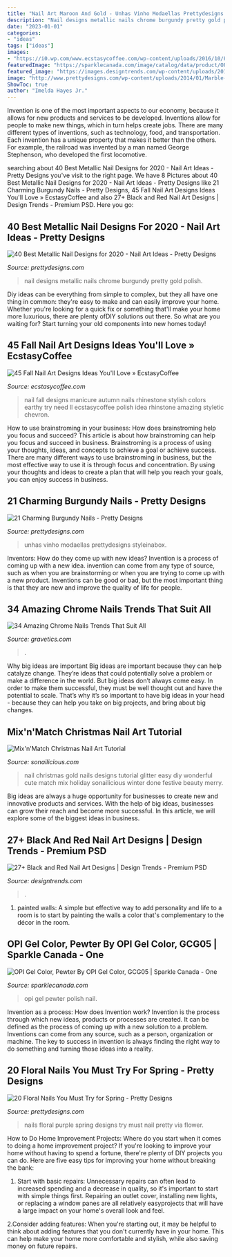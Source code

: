 ```yaml
---
title: "Nail Art Maroon And Gold - Unhas Vinho Modaellas Prettydesigns Styleinabox"
description: "Nail designs metallic nails chrome burgundy pretty gold polish"
date: "2023-01-01"
categories:
- "ideas"
tags: ["ideas"]
images:
- "https://i0.wp.com/www.ecstasycoffee.com/wp-content/uploads/2016/10/Fall-Nail-Designs-28.jpg"
featuredImage: "https://sparklecanada.com/image/catalog/data/product/OPIGelColor/GCG05.jpg"
featured_image: "https://images.designtrends.com/wp-content/uploads/2016/04/05101347/Artificial-Nails-Designs-With-Gold-Glitter.jpg"
image: "http://www.prettydesigns.com/wp-content/uploads/2014/01/Marble-Red.jpeg"
ShowToc: true
author: "Imelda Hayes Jr."
---
```



Invention is one of the most important aspects to our economy, because it allows for new products and services to be developed. Inventions allow for people to make new things, which in turn helps create jobs. There are many different types of inventions, such as technology, food, and transportation. Each invention has a unique property that makes it better than the others. For example, the railroad was invented by a man named George Stephenson, who developed the first locomotive.

	

		
searching about 40 Best Metallic Nail Designs for 2020 - Nail Art Ideas - Pretty Designs you've visit to the right page. We have 8 Pictures about 40 Best Metallic Nail Designs for 2020 - Nail Art Ideas - Pretty Designs like 21 Charming Burgundy Nails - Pretty Designs, 45 Fall Nail Art Designs Ideas You&#039;ll Love » EcstasyCoffee and also 27+ Black and Red Nail Art Designs | Design Trends - Premium PSD. Here you go:
		
    
## 40 Best Metallic Nail Designs For 2020 - Nail Art Ideas - Pretty Designs

<img loading=lazy src="http://www.prettydesigns.com/wp-content/uploads/2017/12/40-best-metallic-nail-designs-for-2018-nail-art-ideas-8.jpg" onerror="this.onerror=null;this.src='https://tse1.mm.bing.net/th?id=OIP.r47S8ahyioHfGfqFuhCyXwHaHa&amp;pid=15.1';" alt="40 Best Metallic Nail Designs for 2020 - Nail Art Ideas - Pretty Designs">

_Source: prettydesigns.com_

>nail designs metallic nails chrome burgundy pretty gold polish. 

	

Diy ideas can be everything from simple to complex, but they all have one thing in common: they're easy to make and can easily improve your home. Whether you're looking for a quick fix or something that'll make your home more luxurious, there are plenty ofDIY solutions out there. So what are you waiting for? Start turning your old components into new homes today!

    
## 45 Fall Nail Art Designs Ideas You&#039;ll Love » EcstasyCoffee

<img loading=lazy src="https://i0.wp.com/www.ecstasycoffee.com/wp-content/uploads/2016/10/Fall-Nail-Designs-28.jpg" onerror="this.onerror=null;this.src='https://tse3.mm.bing.net/th?id=OIP.xgXVRctQH1Y_m-ofVlEWHwHaJ3&amp;pid=15.1';" alt="45 Fall Nail Art Designs Ideas You&#039;ll Love » EcstasyCoffee">

_Source: ecstasycoffee.com_

>nail fall designs manicure autumn nails rhinestone stylish colors earthy try need ll ecstasycoffee polish idea rhinstone amazing styletic chevron. 

	

How to use brainstroming in your business: How does brainstroming help you focus and succeed?
This article is about how brainstroming can help you focus and succeed in business. Brainstroming is a process of using your thoughts, ideas, and concepts to achieve a goal or achieve success. There are many different ways to use brainstroming in business, but the most effective way to use it is through focus and concentration. By using your thoughts and ideas to create a plan that will help you reach your goals, you can enjoy success in business.

    
## 21 Charming Burgundy Nails - Pretty Designs

<img loading=lazy src="http://www.prettydesigns.com/wp-content/uploads/2014/01/Marble-Red.jpeg" onerror="this.onerror=null;this.src='https://tse3.mm.bing.net/th?id=OIP.nbxBEfdk_zGx7PomiZ0gkwHaFk&amp;pid=15.1';" alt="21 Charming Burgundy Nails - Pretty Designs">

_Source: prettydesigns.com_

>unhas vinho modaellas prettydesigns styleinabox. 

	

Inventors: How do they come up with new ideas?
Invention is a process of coming up with a new idea. invention can come from any type of source, such as when you are brainstorming or when you are trying to come up with a new product. Inventions can be good or bad, but the most important thing is that they are new and improve the quality of life for people.

    
## 34 Amazing Chrome Nails Trends That Suit All

<img loading=lazy src="https://www.gravetics.com/wp-content/uploads/2017/08/Glamour-Chrome-Nails-Trends-2017.jpg" onerror="this.onerror=null;this.src='https://tse2.mm.bing.net/th?id=OIP.TP5YycIif2AeJrBjaZIHqAHaHZ&amp;pid=15.1';" alt="34 Amazing Chrome Nails Trends That Suit All">

_Source: gravetics.com_

>. 

	

Why big ideas are important
Big ideas are important because they can help catalyze change. They’re ideas that could potentially solve a problem or make a difference in the world. But big ideas don’t always come easy. In order to make them successful, they must be well thought out and have the potential to scale.
That’s why it’s so important to have big ideas in your head - because they can help you take on big projects, and bring about big changes.

    
## Mix&#039;n&#039;Match Christmas Nail Art Tutorial

<img loading=lazy src="https://sonailicious.com/wp-content/uploads/2013/12/gold-glitter-christmas-nail-art.jpg" onerror="this.onerror=null;this.src='https://tse4.mm.bing.net/th?id=OIP.EcDmiJ_q71CYoSaraNaXEAHaLH&amp;pid=15.1';" alt="Mix&#039;n&#039;Match Christmas Nail Art Tutorial">

_Source: sonailicious.com_

>nail christmas gold nails designs tutorial glitter easy diy wonderful cute match mix holiday sonailicious winter done festive beauty merry. 

	

Big ideas are always a huge opportunity for businesses to create new and innovative products and services. With the help of big ideas, businesses can grow their reach and become more successful. In this article, we will explore some of the biggest ideas in business.

    
## 27+ Black And Red Nail Art Designs | Design Trends - Premium PSD

<img loading=lazy src="https://images.designtrends.com/wp-content/uploads/2016/04/05101347/Artificial-Nails-Designs-With-Gold-Glitter.jpg" onerror="this.onerror=null;this.src='https://tse2.mm.bing.net/th?id=OIP.qOAIIePz86Xb_NeKcuMAhQHaHa&amp;pid=15.1';" alt="27+ Black and Red Nail Art Designs | Design Trends - Premium PSD">

_Source: designtrends.com_

>. 

	

1. painted walls: A simple but effective way to add personality and life to a room is to start by painting the walls a color that's complementary to the décor in the room.

    
## OPI Gel Color, Pewter By OPI Gel Color, GCG05 | Sparkle Canada - One

<img loading=lazy src="https://sparklecanada.com/image/catalog/data/product/OPIGelColor/GCG05.jpg" onerror="this.onerror=null;this.src='https://tse4.mm.bing.net/th?id=OIP.Ogw2aEl4nnJhEXyVC_kLlgHaOt&amp;pid=15.1';" alt="OPI Gel Color, Pewter By OPI Gel Color, GCG05 | Sparkle Canada - One">

_Source: sparklecanada.com_

>opi gel pewter polish nail. 

	

Invention as a process: How does Invention work?
Invention is the process through which new ideas, products or processes are created. It can be defined as the process of coming up with a new solution to a problem. Inventions can come from any source, such as a person, organization or machine. The key to success in invention is always finding the right way to do something and turning those ideas into a reality.

    
## 20 Floral Nails You Must Try For Spring - Pretty Designs

<img loading=lazy src="http://www.prettydesigns.com/wp-content/uploads/2015/12/Purple-Floral-Nails.jpg" onerror="this.onerror=null;this.src='https://tse1.mm.bing.net/th?id=OIP.v3u9Y2fdJwN9zt2X1zqqoAHaLH&amp;pid=15.1';" alt="20 Floral Nails You Must Try for Spring - Pretty Designs">

_Source: prettydesigns.com_

>nails floral purple spring designs try must nail pretty via flower. 

	

How to Do Home Improvement Projects: Where do you start when it comes to doing a home improvement project?
If you're looking to improve your home without having to spend a fortune, there're plenty of DIY projects you can do. Here are five easy tips for improving your home without breaking the bank:
1. Start with basic repairs: Unnecessary repairs can often lead to increased spending and a decrease in quality, so it's important to start with simple things first. Repairing an outlet cover, installing new lights, or replacing a window panes are all relatively easyprojects that will have a large impact on your home's overall look and feel.

2.Consider adding features: When you're starting out, it may be helpful to think about adding features that you don't currently have in your home. This can help make your home more comfortable and stylish, while also saving money on future repairs.

